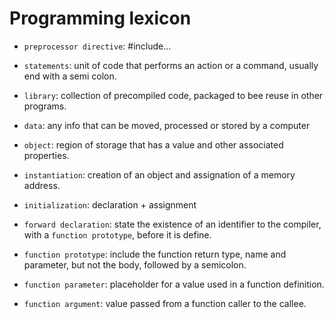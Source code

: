 # Programming lexicon

- `preprocessor directive`: #include...
- `statements`: unit of code that performs an action or a command, usually end with a semi colon.
- `library`: collection of precompiled code, packaged to bee reuse in other programs.
- `data`: any info that can be moved, processed or stored by a computer
- `object`: region of storage that has a value and other associated properties.
- `instantiation`: creation of an object and assignation of a memory address.
- `initialization`: declaration + assignment
- `forward declaration`: state the existence of an identifier to the compiler, with a `function prototype`, before it is define. 
- `function prototype`: include the function return type, name and parameter, but not the body, followed by a semicolon.

- `function parameter`: placeholder for a value used in a function definition.
- `function argument`: value passed from a function caller to the callee. 
